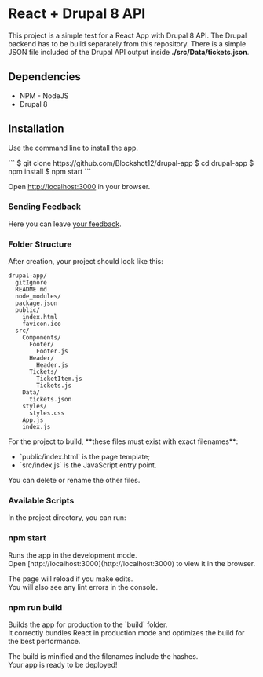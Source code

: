 <h1>React + Drupal 8 API</h1>

This project is a simple test for a React App with Drupal 8 API. The Drupal backend has to be build separately from this repository. There is a simple JSON file included of the Drupal API output inside <b>./src/Data/tickets.json</b>.

<h2>Dependencies</h2>
<ul>
  <li>NPM - NodeJS</li>
  <li>Drupal 8</li>
</ul>

<h2>Installation</h2>
<p>Use the command line to install the app.</p>
```
$ git clone https://github.com/Blockshot12/drupal-app
$ cd drupal-app
$ npm install
$ npm start
```
<p>Open <a href="http://localhost:3000">http://localhost:3000</a> in your browser.</p>

<h3>Sending Feedback</h3>

<p>Here you can leave <a href="https://github.com/Blockshot12/drupal-app/issues">your feedback</a>.

<h3>Folder Structure</h3>

<p>After creation, your project should look like this:</p>

```
drupal-app/
  gitIgnore
  README.md
  node_modules/
  package.json
  public/
    index.html
    favicon.ico
  src/
    Components/
      Footer/
        Footer.js
      Header/
        Header.js
      Tickets/
        TicketItem.js
        Tickets.js
    Data/
      tickets.json
    styles/
      styles.css
    App.js
    index.js
```

<p>For the project to build, **these files must exist with exact filenames**:</p>
<ul>
  <li>`public/index.html` is the page template;</li>
  <li>`src/index.js` is the JavaScript entry point.</li>
</ul>
<p>You can delete or rename the other files.</p>

<h3>Available Scripts</h3>
<p>In the project directory, you can run:<p>

<h3>npm start</h3>

<p>Runs the app in the development mode.<br>
Open [http://localhost:3000](http://localhost:3000) to view it in the browser.</p>

<p>The page will reload if you make edits.<br>
You will also see any lint errors in the console.</p>

<h3>npm run build</h3>

<p>Builds the app for production to the `build` folder.<br>
It correctly bundles React in production mode and optimizes the build for the best performance.</p>

<p>The build is minified and the filenames include the hashes.<br>
Your app is ready to be deployed!</p>
